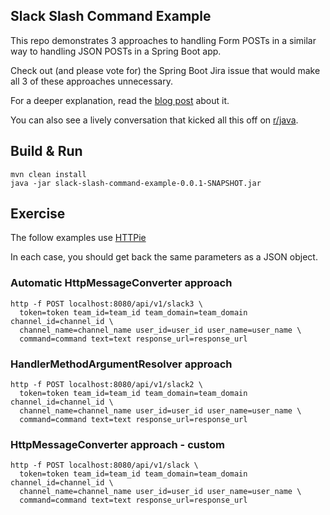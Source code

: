 ## Slack Slash Command Example

This repo demonstrates 3 approaches to handling Form POSTs in a similar way to handling JSON POSTs in a Spring Boot
app.

Check out (and please vote for) the Spring Boot Jira issue that would make all 3 of these approaches unnecessary.

For a deeper explanation, read the 
[blog post](https://afitnerd.com/2017/05/24/what-if-spring-boot-handled-forms-like-json/) about it.

You can also see a lively conversation that kicked all this off on 
[r/java](https://www.reddit.com/r/java/comments/6coo2x/what_if_spring_handled_form_posts_automatically/).

## Build & Run

```
mvn clean install
java -jar slack-slash-command-example-0.0.1-SNAPSHOT.jar 
```

## Exercise

The follow examples use [HTTPie](https://httpie.org)

In each case, you should get back the same parameters as a JSON object.

### Automatic HttpMessageConverter approach

```
http -f POST localhost:8080/api/v1/slack3 \
  token=token team_id=team_id team_domain=team_domain channel_id=channel_id \
  channel_name=channel_name user_id=user_id user_name=user_name \
  command=command text=text response_url=response_url
```

### HandlerMethodArgumentResolver approach

```
http -f POST localhost:8080/api/v1/slack2 \
  token=token team_id=team_id team_domain=team_domain channel_id=channel_id \
  channel_name=channel_name user_id=user_id user_name=user_name \
  command=command text=text response_url=response_url
```

### HttpMessageConverter approach - custom

```
http -f POST localhost:8080/api/v1/slack \
  token=token team_id=team_id team_domain=team_domain channel_id=channel_id \
  channel_name=channel_name user_id=user_id user_name=user_name \
  command=command text=text response_url=response_url
```